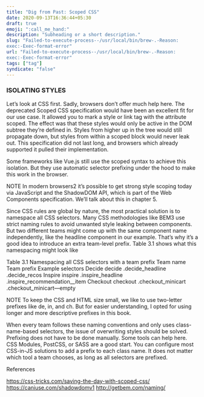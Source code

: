```yaml
---
title: "Dig from Past: Scoped CSS"
date: 2020-09-13T16:36:44+05:30
draft: true
emoji: ":call_me_hand:"
description: "Subheading or a short description."
slug: "Failed-to-execute-process--/usr/local/bin/brew-.-Reason:
exec:-Exec-format-error"
url: "Failed-to-execute-process--/usr/local/bin/brew-.-Reason:
exec:-Exec-format-error"
tags: ["tag"]
syndicate: "false"
---
```


### ISOLATING STYLES

Let’s look at CSS first. Sadly, browsers don’t offer much help here. The deprecated
Scoped CSS specification would have been an excellent fit for our use case. It allowed
you to mark a style or link tag with the attribute scoped. The effect was that these
styles would only be active in the DOM subtree they’re defined in. Styles from higher
up in the tree would still propagate down, but styles from within a scoped block would
never leak out. This specification did not last long, and browsers which already supported it pulled their implementation.

 Some frameworks like Vue.js still use the
scoped syntax to achieve this isolation. But they use automatic selector prefixing
under the hood to make this work in the browser.

NOTE In modern browsers2
 it’s possible to get strong style scoping today via
JavaScript and the ShadowDOM API, which is part of the Web Components specification. We’ll talk about this in chapter 5.

Since CSS rules are global by nature, the most practical solution is to namespace all
CSS selectors. Many CSS methodologies like BEM3
 use strict naming rules to avoid
unwanted style leaking between components. But two different teams might come up
with the same component name independently, like the headline component in our
example. That’s why it’s a good idea to introduce an extra team-level prefix. Table 3.1
shows what this namespacing might look like


Table 3.1 Namespacing all CSS selectors with a team prefix
Team name Team prefix Example selectors
Decide decide .decide_headline .decide_recos
Inspire inspire .inspire_headline .inspire_recommendation__item
Checkout checkout .checkout_minicart .checkout_minicart—empty

NOTE To keep the CSS and HTML size small, we like to use two-letter prefixes like de, in, and ch. But for easier understanding, I opted for using longer and more descriptive prefixes in this book.

When every team follows these naming conventions and only uses class-name-based
selectors, the issue of overwriting styles should be solved. Prefixing does not have to be
done manually. Some tools can help here. CSS Modules, PostCSS, or SASS are a good
start. You can configure most CSS-in-JS solutions to add a prefix to each class name. It
does not matter which tool a team chooses, as long as all selectors are prefixed. 


References

https://css-tricks.com/saving-the-day-with-scoped-css/
https://caniuse.com/shadowdomv1
http://getbem.com/naming/
